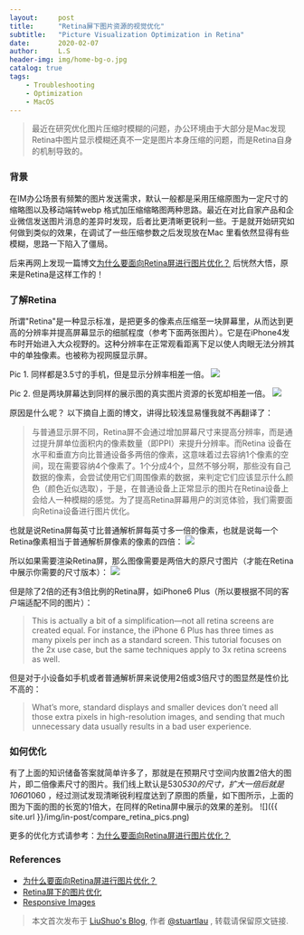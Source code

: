 ```yaml
---
layout:     post
title:      "Retina屏下图片资源的视觉优化"
subtitle:   "Picture Visualization Optimization in Retina"
date:       2020-02-07
author:     L.S
header-img: img/home-bg-o.jpg
catalog: true
tags:
    - Troubleshooting
    - Optimization
    - MacOS
---
```

    
> 最近在研究优化图片压缩时模糊的问题，办公环境由于大部分是Mac发现Retina中图片显示模糊还真不一定是图片本身压缩的问题，而是Retina自身的机制导致的。


### 背景
在IM办公场景有频繁的图片发送需求，默认一般都是采用压缩原图为一定尺寸的缩略图以及移动端转webp
格式加压缩缩略图两种思路。最近在对比自家产品和企业微信发送图片消息的差异时发现，后者比更清晰更锐利一些。于是就开始研究如何做到类似的效果，在调试了一些压缩参数之后发现放在Mac
里看依然显得有些模糊，思路一下陷入了僵局。

后来再网上发现一篇博文[为什么要面向Retina屏进行图片优化？](https://www.qifeiye.com/%e4%b8%ba%e4%bb%80%e4%b9%88%e8%a6%81%e9%9d%a2%e5%90%91retina%e5%b1%8f%e8%bf%9b%e8%a1%8c%e5%9b%be%e7%89%87%e4%bc%98%e5%8c%96%ef%bc%9f/)
后恍然大悟，原来是Retina是这样工作的！

### 了解Retina
所谓"Retina"是一种显示标准，是把更多的像素点压缩至一块屏幕里，从而达到更高的分辨率并提高屏幕显示的细腻程度（参考下面两张图片）。它是在iPhone4发布时开始进入大众视野的。这种分辨率在正常观看距离下足以使人肉眼无法分辨其中的单独像素。也被称为视网膜显示屏。

Pic 1. 同样都是3.5寸的手机，但是显示分辨率相差一倍。
![](https://www.qifeiye.com/qfy-content/uploads/2019/05/86973e88aec5dfe8f0d774841fa7691f.png)

Pic 2. 但是两块屏幕达到同样的展示图的真实图片资源的长宽却相差一倍。
![](https://www.qifeiye.com/qfy-content/uploads/2019/05/c4e9afb1a8a7260cc5ece22bd7474626.png)

原因是什么呢？
以下摘自上面的博文，讲得比较浅显易懂我就不再翻译了：

> 与普通显示屏不同，Retina屏不会通过增加屏幕尺寸来提高分辨率，而是通过提升屏单位面积内的像素数量（即PPI）来提升分辨率。而Retina
设备在水平和垂直方向比普通设备多两倍的像素，这意味着过去容纳1个像素的空间，现在需要容纳4个像素了。1个分成4个，显然不够分啊，那些没有自己数据的像素，会尝试使用它们周围像素的数据，来判定它们应该显示什么颜色（颜色近似选取），于是，在普通设备上正常显示的图片在Retina设备上会给人一种模糊的感觉。为了提高Retina屏幕用户的浏览体验，我们需要面向Retina设备进行图片优化。

也就是说Retina屏每英寸比普通解析屏每英寸多一倍的像素，也就是说每一个Retina像素相当于普通解析屏像素的像素的四倍：
![](https://internetingishard.com/html-and-css/responsive-images/standard-vs-retina-resolution-64f6b6.png)

所以如果需要渲染Retina屏，那么图像需要是两倍大的原尺寸图片（才能在Retina中展示你需要的尺寸版本）：
![](https://internetingishard.com/html-and-css/responsive-images/retina-2x-image-dimensions-5a4673.png)

但是除了2倍的还有3倍比例的Retina屏，如iPhone6 Plus（所以要根据不同的客户端适配不同的图片）：
> This is actually a bit of a simplification—not all retina screens are created equal. For instance, the iPhone 6 Plus has three times as many pixels per inch as a standard screen. This tutorial focuses on the 2x use case, but the same techniques apply to 3x retina screens as well.

但是对于小设备如手机或者普通解析屏来说使用2倍或3倍尺寸的图显然是性价比不高的：  
> What’s more, standard displays and smaller devices don’t need all those extra pixels in 
high-resolution images, and sending that much unnecessary data usually results in a bad user experience.

### 如何优化
有了上面的知识储备答案就简单许多了，那就是在预期尺寸空间内放置2倍大的图片，即二倍像素尺寸的图片。我们线上默认是530*530的尺寸，扩大一倍后就是1060*1060
，经过测试发现清晰锐利程度达到了原图的质量，如下图所示，上面的图为下面的图的长宽的1倍大，在同样的Retina屏中展示的效果的差别。
![]({{ site.url }}/img/in-post/compare_retina_pics.png)

更多的优化方式请参考：[为什么要面向Retina屏进行图片优化？](https://www.qifeiye.com/%e4%b8%ba%e4%bb%80%e4%b9%88%e8%a6%81%e9%9d%a2%e5%90%91retina%e5%b1%8f%e8%bf%9b%e8%a1%8c%e5%9b%be%e7%89%87%e4%bc%98%e5%8c%96%ef%bc%9f/)

### References
- [为什么要面向Retina屏进行图片优化？](https://www.qifeiye.com/%e4%b8%ba%e4%bb%80%e4%b9%88%e8%a6%81%e9%9d%a2%e5%90%91retina%e5%b1%8f%e8%bf%9b%e8%a1%8c%e5%9b%be%e7%89%87%e4%bc%98%e5%8c%96%ef%bc%9f/)
- [Retina屏下的图片优化](https://juejin.im/post/5b45d918f265da0f6012f976)
- [Responsive Images](https://internetingishard.com/html-and-css/responsive-images/)

> 本文首次发布于 [LiuShuo's Blog](https://liushuo.me), 作者 [@stuartlau](http://github.com/stuartlau) ,
转载请保留原文链接.
